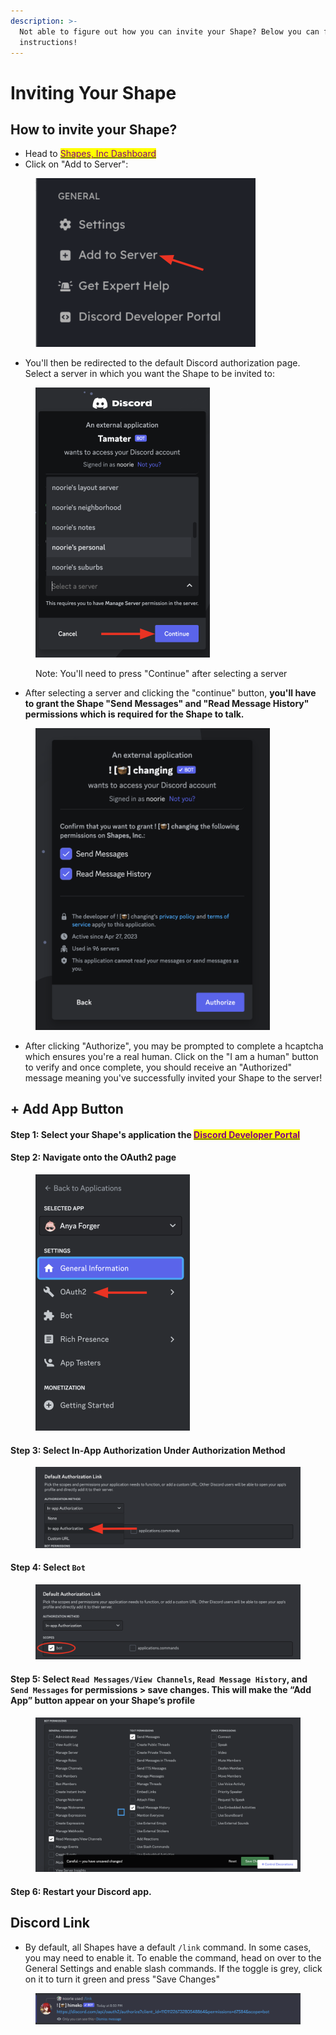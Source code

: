 ```yaml
---
description: >-
  Not able to figure out how you can invite your Shape? Below you can find the
  instructions!
---
```


# Inviting Your Shape

## How to invite your Shape?

* Head to [<mark style="color:purple;">Shapes, Inc Dashboard</mark>](https://shapes.inc)
* Click on "Add to Server": &#x20;

<figure><img src="../../.gitbook/assets/Screenshot 2023-12-01 at 12.01.39 PM.png" alt="" width="352"><figcaption></figcaption></figure>

* You'll then be redirected to the default Discord authorization page. Select a server in which you want the Shape to be invited to: &#x20;

<figure><img src="../../.gitbook/assets/Screenshot 2023-12-01 at 12.06.59 PM.png" alt="" width="279"><figcaption><p>Note: You'll need to press "Continue" after selecting a server</p></figcaption></figure>

* After selecting a server and clicking the "continue" button, **you'll have to grant the Shape "Send Messages" and "Read Message History" permissions which is required for the Shape to talk.**&#x20;

<figure><img src="../../.gitbook/assets/Screenshot 2023-12-03 at 8.44.31 PM.png" alt="" width="375"><figcaption></figcaption></figure>

* After clicking "Authorize", you may be prompted to complete a hcaptcha which ensures you're a real human. Click on the "I am a human" button to verify and once complete, you should receive an "Authorized" message meaning you've successfully invited your Shape to the server! &#x20;

## + Add App Button

#### Step 1: Select your Shape's application the [<mark style="color:purple;">Discord Developer Portal</mark>](https://discord.com/developers)&#x20;

#### Step 2: Navigate onto the OAuth2 page

<figure><img src="../../.gitbook/assets/Screenshot 2023-12-01 at 12.55.03 PM.png" alt="" width="247"><figcaption></figcaption></figure>

#### Step 3: Select In-App Authorization Under Authorization Method

<figure><img src="../../.gitbook/assets/Screenshot 2023-12-02 at 3.25.03 PM.png" alt=""><figcaption></figcaption></figure>

#### Step 4: Select `Bot`

<figure><img src="../../.gitbook/assets/Screenshot 2023-12-02 at 3.27.08 PM.png" alt=""><figcaption></figcaption></figure>

#### Step 5: Select **`Read Messages`**`/`**`View Channels`**, **`Read Message History`**, and **`Send Messages`** for permissions > save changes. This will make the “Add App” button appear on your Shape’s profile

<figure><img src="../../.gitbook/assets/Screenshot 2023-12-03 at 8.46.41 PM.png" alt=""><figcaption></figcaption></figure>

#### Step 6: Restart your Discord app.&#x20;

## Discord Link

* By default, all Shapes have a default `/link` command. In some cases, you may need to enable it. To enable the command, head on over to the General Settings and enable slash commands. If the toggle is grey, click on it to turn it green and press "Save Changes"&#x20;

<figure><img src="../../.gitbook/assets/Screenshot 2023-12-03 at 8.50.56 PM.png" alt=""><figcaption></figcaption></figure>
